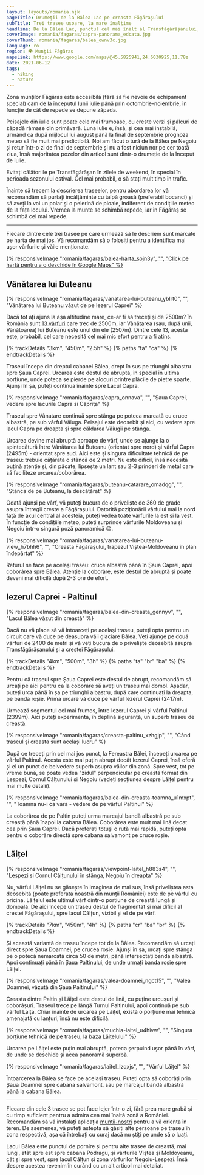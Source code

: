 ```yaml
---
layout: layouts/romania.njk
pageTitle: Drumeții de la Bâlea Lac pe creasta Făgărașului
subTitle: Trei trasee ușoare, la mare înalțime
headline: De la Bâlea Lac, punctul cel mai înalt al Transfăgărășanului, există mai multe trasee care cu siguranță vă vor deschide apetitul pentru munții înalți și pentru drumețiile mai dificile din Carpați.
coverImage: romania/fagaras/capra-panorama_edcata.jpg
coverThumb: romania/fagaras/balea_ownv3c.jpg
language: ro
region: 🌍 Munții Făgăraș
mapsLink: https://www.google.com/maps/@45.5825941,24.6030925,11.78z
date: 2021-06-12
tags:
  - hiking
  - nature
---
```


Zona munților Făgăraș este accesibilă (fără să fie nevoie de echipament special) cam de la începutul lunii iulie până prin octombrie-noiembrie, în funcție de cât de repede se depune zăpada.

Peisajele din iulie sunt poate cele mai frumoase, cu creste verzi și pâlcuri de zăpadă rămase din primăvară. Luna iulie e, însă, și cea mai instabilă, urmând ca după mijlocul lui august până la final de septembrie prognoza meteo să fie mult mai predictibilă. Noi am făcut o tură de la Bâlea pe Negoiu și retur într-o zi de final de septembrie și nu a fost niciun nor pe cer toată ziua, însă majoritatea pozelor din articol sunt dintr-o drumeție de la început de iulie.

<div class="info tip">
  <span>Evitați călătoriile pe Transfăgărășan în zilele de weekend, în special în perioada sezonului estival. Cel mai probabil, o să stați mult timp în trafic.</span>
</div>

Înainte să trecem la descrierea traseelor, pentru abordarea lor vă recomandăm să purtați încălțăminte cu talpă groasă (preferabil bocanci) și să aveți la voi un polar și o pelerină de ploaie, indiferent de condițiile meteo de la fața locului. Vremea la munte se schimbă repede, iar în Făgăraș se schimbă cel mai repede.

<hr />

Fiecare dintre cele trei trasee pe care urmează să le descriem sunt marcate pe harta de mai jos. Vă recomandăm să o folosiți pentru a identifica mai ușor vârfurile și văile menționate.

<a href="https://www.google.com/maps/d/u/2/viewer?mid=1DK87zB06oNZ1Ngub8wxLnEsW4uiWsqUK&ll=45.597566725799666%2C24.614403153223105&z=15" target="_blank" rel="noopener noreferrer">
{% responsiveImage "romania/fagaras/balea-harta_sojn3y", "", "Click pe hartă pentru a o deschide în Google Maps" %}
</a>

## Vânătarea lui Buteanu

{% responsiveImage "romania/fagaras/vanatarea-lui-buteanu_yblrt0", "", "Vânătarea lui Buteanu văzut de pe Iezerul Caprei" %}

Dacă tot ați ajuns la așa altitudine mare, ce-ar fi să treceți și de 2500m? În România sunt [13 vârfuri](https://ro.wikipedia.org/wiki/Lista_v%C3%A2rfurilor_muntoase_din_Rom%C3%A2nia_dup%C4%83_%C3%AEn%C4%83l%C8%9Bime#V%C3%A2rfuri_de_peste_2.500_metri) care trec de 2500m, iar Vânătarea (sau, după unii, Vânătoarea) lui Buteanu este unul din ele (2507m). Dintre cele 13, acesta este, probabil, cel care necesită cel mai mic efort pentru a fi atins.

{% trackDetails "3km", "450m", "2.5h" %}
{% paths "ta" "ca" %}
{% endtrackDetails %}

Traseul începe din dreptul cabanei Bâlea, drept în sus pe triunghi albastru spre Șaua Caprei. Urcarea este destul de abruptă, în special în ultima porțiune, unde poteca se pierde pe alocuri printre plăcile de pietre sparte. Ajunși în șa, puteți continua înainte spre Lacul Capra.

{% responsiveImage "romania/fagaras/capra_onnava", "", "Șaua Caprei, vedere spre lacurile Capra si Căprița" %}

Traseul spre Vânatare continuă spre stânga pe poteca marcată cu cruce albastră, pe sub vârful Văiuga. Peisajul este deosebit și aici, cu vedere spre lacul Capra pe dreapta și spre căldarea Văiugii pe stânga.

Urcarea devine mai abruptă aproape de vârf, unde se ajunge la o spintecătură între Vânătarea lui Buteanu (orientat spre nord) și vârful Capra (2495m) - orientat spre sud. Aici este și singura dificultate tehnică de pe traseu: trebuie cățărată o stâncă de 2 metri. Nu este dificil, însă necesită puțină atenție și, din păcate, lipsește un lanț sau 2-3 prinderi de metal care să faciliteze urcarea/coborârea.

{% responsiveImage "romania/fagaras/buteanu-catarare_omadqg", "", "Stânca de pe Buteanu, la descățărat" %}

Odată ajunși pe vârf, vă puteți bucura de o priveliște de 360 de grade asupra întregii creste a Făgărașului. Datorită poziționării vârfului mai la nord față de axul central al acesteia, puteți vedea toate vârfurile la est și la vest. În funcție de condițiile meteo, puteți surprinde vârfurile Moldoveanu și Negoiu într-o singură poză panoramică 😍.

{% responsiveImage "romania/fagaras/vanatarea-lui-buteanu-view_h7bhh6", "", "Creasta Făgărașului, trapezul Viștea-Moldoveanu în plan îndepărtat" %}

Returul se face pe același traseu: cruce albastră până în Șaua Caprei, apoi coborârea spre Bâlea. Atenție la coborâre, este destul de abruptă și poate deveni mai dificilă după 2-3 ore de efort.

## Iezerul Caprei - Paltinul

{% responsiveImage "romania/fagaras/balea-din-creasta_gennyv", "", "Lacul Bâlea văzut din creastă" %}

Dacă nu vă place să vă întoarceți pe același traseu, puteți opta pentru un circuit care vă duce pe deasupra văii glaciare Bâlea. Veți ajunge pe două vârfuri de 2400 de metri și vă veți bucura de o priveliște deosebită asupra Transfăgărășanului și a crestei Făgărașului.

{% trackDetails "4km", "500m", "3h" %}
{% paths "ta" "br" "ba" %}
{% endtrackDetails %}

Pentru că traseul spre Șaua Caprei este destul de abrupt, recomandăm să urcați pe aici pentru ca la coborâre să aveți un traseu mai domol. Așadar, puteți urca până în șa pe triunghi albastru, după care continuați la dreapta, pe banda roșie. Prima urcare vă duce pe vârful Iezerul Caprei (2417m).

Urmează segmentul cel mai frumos, între Iezerul Caprei și vârful Paltinul (2399m). Aici puteți experimenta, în deplină siguranță, un superb traseu de creastă.

{% responsiveImage "romania/fagaras/creasta-paltinu_xzhgjp", "", "Când traseul și creasta sunt același lucru" %}

După ce treceți prin cel mai jos punct, la Fereastra Bâlei, începeți urcarea pe vârful Paltinul. Acesta este mai puțin abrupt decât Iezerul Caprei, însă oferă și el un punct de belvedere superb asupra văilor din zonă. Spre vest, tot pe vreme bună, se poate vedea "zidul" perpendicular pe creastă format din Lespezi, Cornul Călțunului și Negoiu (vedeți secțiunea despre Lăițel pentru mai multe detalii).

{% responsiveImage "romania/fagaras/balea-din-creasta-toamna_u1mxpt", "", "Toamna nu-i ca vara - vedere de pe vârful Paltinul" %}

La coborârea de pe Paltin puteți urma marcajul bandă albastră pe sub creastă până înapoi la cabana Bâlea. Coborârea este mult mai lină decat cea prin Șaua Caprei. Dacă preferați totuși o rută mai rapidă, puteți opta pentru o coborâre directă spre cabana salvamont pe cruce roșie.

## Lăițel

{% responsiveImage "romania/fagaras/viewpoint-laitel_h883s4", "", "Lespezi si Cornul Călțunului în stânga, Negoiu în dreapta" %}

Nu, vârful Lăițel nu se găsește în imaginea de mai sus, însă priveliștea asta deosebită (poate preferata noastră din munții României) este de pe vârful cu pricina. Lăițelul este ultimul vârf dintr-o porțiune de creastă lungă și domoală. De aici începe un traseu destul de fragmentat și mai dificil al crestei Făgărașului, spre lacul Călțun, vizibil și el de pe vârf.

{% trackDetails "7km", "450m", "4h" %}
{% paths "cr" "ba" "br" %}
{% endtrackDetails %}

Și această variantă de traseu începe tot de la Bâlea. Recomandăm să urcați direct spre Șaua Doamnei, pe crucea roșie. Ajunși în șa, urcați spre stânga pe o potecă nemarcată circa 50 de metri, până intersectați banda albastră. Apoi continuați până în Șaua Paltinului, de unde urmați banda roșie spre Lăițel.

{% responsiveImage "romania/fagaras/valea-doamnei_ngct15", "", "Valea Doamnei, văzută din Șaua Paltinului" %}

Creasta dintre Paltin și Lăițel este destul de lină, cu puține urcușuri și coborâșuri. Traseul trece pe lângă Turnul Paltinului, apoi continuă pe sub vârful Laița. Chiar înainte de urcarea pe Lăițel, există o porțiune mai tehnică amenajată cu lanțuri, însă nu este dificilă.

{% responsiveImage "romania/fagaras/muchia-laitel_u4hivw", "", "Singura porțiune tehnică de pe traseu, la baza Lăițelului" %}

Urcarea pe Lăițel este puțin mai abruptă, poteca șerpuind ușor până în vârf, de unde se deschide și acea panoramă superbă.

{% responsiveImage "romania/fagaras/laitel_lzqxjs", "", "Vârful Lăițel" %}

Întoarcerea la Bâlea se face pe același traseu. Puteți opta să coborâți prin Șaua Doamnei spre cabana salvamont, sau pe marcajul bandă albastră până la cabana Bâlea.

<hr />

Fiecare din cele 3 trasee se pot face lejer într-o zi, fără prea mare grabă și cu timp suficient pentru a admira cea mai înaltă zonă a României. Recomandăm să vă instalați aplicația [muntii-nostri](https://muntii-nostri.ro/) pentru a vă orienta în teren. De asemenea, vă puteți aștepta să găsiți alte persoane pe traseu în zona respectivă, așa că întrebați cu curaj dacă nu știți pe unde să o luați.

Lacul Bâlea este punctul de pornire și pentru alte trasee de creastă, mai lungi, atât spre est spre cabana Podragu, și vârfurile Viștea și Moldoveanu, cât și spre vest, spre lacul Călțun și zona vârfurilor Negoiu-Lespezi. Însă despre acestea revenim în curând cu un alt articol mai detaliat.
